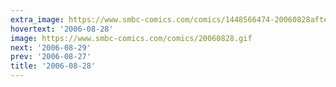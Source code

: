 ```yaml
---
extra_image: https://www.smbc-comics.com/comics/1448566474-20060828after.png
hovertext: '2006-08-28'
image: https://www.smbc-comics.com/comics/20060828.gif
next: '2006-08-29'
prev: '2006-08-27'
title: '2006-08-28'
---
```

